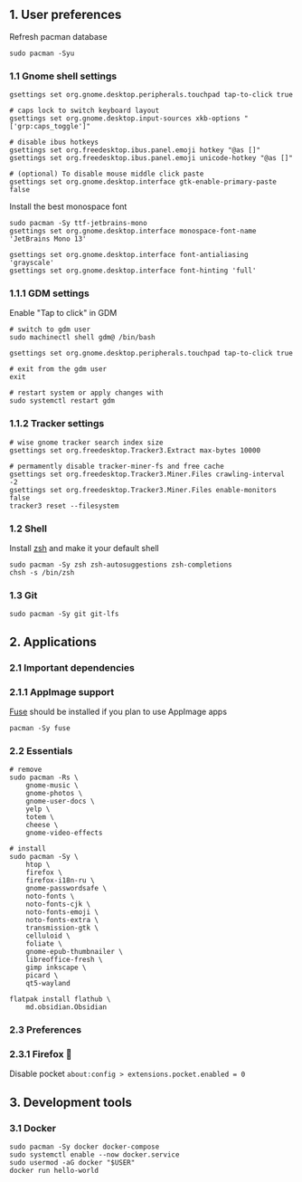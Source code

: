 ## 1. **User preferences**

Refresh pacman database

```shell
sudo pacman -Syu
```

### 1.1 **Gnome shell settings**

```shell
gsettings set org.gnome.desktop.peripherals.touchpad tap-to-click true

# caps lock to switch keyboard layout
gsettings set org.gnome.desktop.input-sources xkb-options "['grp:caps_toggle']"

# disable ibus hotkeys
gsettings set org.freedesktop.ibus.panel.emoji hotkey "@as []"
gsettings set org.freedesktop.ibus.panel.emoji unicode-hotkey "@as []"

# (optional) To disable mouse middle click paste
gsettings set org.gnome.desktop.interface gtk-enable-primary-paste false
```

Install the best monospace font

```shell
sudo pacman -Sy ttf-jetbrains-mono
gsettings set org.gnome.desktop.interface monospace-font-name 'JetBrains Mono 13'

gsettings set org.gnome.desktop.interface font-antialiasing 'grayscale'
gsettings set org.gnome.desktop.interface font-hinting 'full'
```

### 1.1.1 **GDM settings**

Enable "Tap to click" in GDM

```shell
# switch to gdm user
sudo machinectl shell gdm@ /bin/bash

gsettings set org.gnome.desktop.peripherals.touchpad tap-to-click true

# exit from the gdm user
exit

# restart system or apply changes with
sudo systemctl restart gdm
```

### 1.1.2 **Tracker settings**

```shell
# wise gnome tracker search index size
gsettings set org.freedesktop.Tracker3.Extract max-bytes 10000

# permamently disable tracker-miner-fs and free cache
gsettings set org.freedesktop.Tracker3.Miner.Files crawling-interval -2
gsettings set org.freedesktop.Tracker3.Miner.Files enable-monitors false
tracker3 reset --filesystem
```

### 1.2 **Shell**

Install [zsh](https://wiki.archlinux.org/title/zsh) and make it your default shell 

```shell
sudo pacman -Sy zsh zsh-autosuggestions zsh-completions
chsh -s /bin/zsh
```

### 1.3 **Git**

```shell
sudo pacman -Sy git git-lfs
```

## 2. **Applications**

### 2.1 **Important dependencies**

### 2.1.1 **AppImage support**

[Fuse](https://wiki.archlinux.org/title/FUSE) should be installed if you plan to use AppImage apps

```shell
pacman -Sy fuse
```

### 2.2 **Essentials**

```shell
# remove
sudo pacman -Rs \
    gnome-music \
    gnome-photos \
    gnome-user-docs \
    yelp \
    totem \
    cheese \
    gnome-video-effects

# install
sudo pacman -Sy \
    htop \
    firefox \
    firefox-i18n-ru \
    gnome-passwordsafe \
    noto-fonts \
    noto-fonts-cjk \
    noto-fonts-emoji \
    noto-fonts-extra \
    transmission-gtk \
    celluloid \
    foliate \
    gnome-epub-thumbnailer \
    libreoffice-fresh \
    gimp inkscape \
    picard \
    qt5-wayland

flatpak install flathub \
    md.obsidian.Obsidian
```

### 2.3 **Preferences**

### 2.3.1 Firefox 🦊

Disable pocket `about:config > extensions.pocket.enabled = 0`

## 3. Development tools

### 3.1 Docker

```shell
sudo pacman -Sy docker docker-compose
sudo systemctl enable --now docker.service
sudo usermod -aG docker "$USER"
docker run hello-world
```